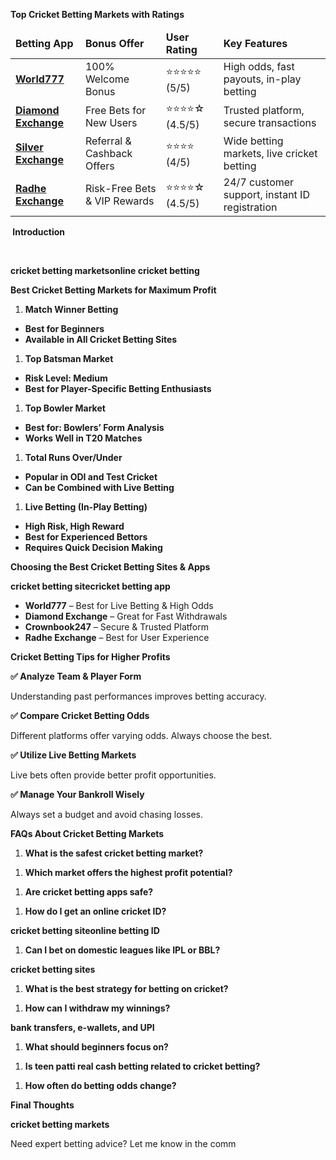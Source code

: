 <strong>Top Cricket Betting Markets with Ratings</strong>
<table>
<thead>
<tr>
<td><strong>Betting App</strong></td>
<td><strong>Bonus Offer</strong></td>
<td><strong>User Rating</strong></td>
<td><strong>Key Features</strong></td>
</tr>
</thead>
<tbody>
<tr>
<td><a href="https://world777signup.com/"><strong>World777</strong></a></td>
<td>100% Welcome Bonus</td>
<td>⭐⭐⭐⭐⭐ (5/5)</td>
<td>High odds, fast payouts, in-play betting</td>
</tr>
<tr>
<td><a href="http://diamondsexchangecom.com/"><strong>Diamond Exchange</strong></a></td>
<td>Free Bets for New Users</td>
<td>⭐⭐⭐⭐☆ (4.5/5)</td>
<td>Trusted platform, secure transactions</td>
</tr>
<tr>
<td><a href="https://silverrexchcom.com/"><strong>Silver Exchange</strong></a></td>
<td>Referral &amp; Cashback Offers</td>
<td>⭐⭐⭐⭐ (4/5)</td>
<td>Wide betting markets, live cricket betting</td>
</tr>
<tr>
<td><a href="https://radheexchxyz.com/"><strong>Radhe Exchange</strong></a></td>
<td>Risk-Free Bets &amp; VIP Rewards</td>
<td>⭐⭐⭐⭐☆ (4.5/5)</td>
<td>24/7 customer support, instant ID registration</td>
</tr>
</tbody>
</table>
<strong> Introduction</strong>

&nbsp;

<strong>cricket betting marketsonline cricket betting</strong>

<strong>Best Cricket Betting Markets for Maximum Profit</strong>
<ol>
 	<li><strong>Match Winner Betting</strong></li>
</ol>
<ul>
 	<li><strong>Best for Beginners</strong></li>
 	<li><strong>Available in All Cricket Betting Sites</strong></li>
</ul>
<ol>
 	<li><strong>Top Batsman Market</strong></li>
</ol>
<ul>
 	<li><strong>Risk Level: Medium</strong></li>
 	<li><strong>Best for Player-Specific Betting Enthusiasts</strong></li>
</ul>
<ol>
 	<li><strong>Top Bowler Market</strong></li>
</ol>
<ul>
 	<li><strong>Best for: Bowlers’ Form Analysis</strong></li>
 	<li><strong>Works Well in T20 Matches</strong></li>
</ul>
<ol>
 	<li><strong>Total Runs Over/Under</strong></li>
</ol>
<ul>
 	<li><strong>Popular in ODI and Test Cricket</strong></li>
 	<li><strong>Can be Combined with Live Betting</strong></li>
</ul>
<ol>
 	<li><strong>Live Betting (In-Play Betting)</strong></li>
</ol>
<ul>
 	<li><strong>High Risk, High Reward</strong></li>
 	<li><strong>Best for Experienced Bettors</strong></li>
 	<li><strong>Requires Quick Decision Making</strong></li>
</ul>
<strong>Choosing the Best Cricket Betting Sites &amp; Apps</strong>

<strong>cricket betting sitecricket betting app</strong>
<ul>
 	<li><strong>World777</strong> – Best for Live Betting &amp; High Odds</li>
 	<li><strong>Diamond Exchange</strong> – Great for Fast Withdrawals</li>
 	<li><strong>Crownbook247</strong> – Secure &amp; Trusted Platform</li>
 	<li><strong>Radhe Exchange</strong> – Best for User Experience</li>
</ul>
<strong>Cricket Betting Tips for Higher Profits</strong>

<strong>✅</strong><strong> Analyze Team &amp; Player Form</strong>

Understanding past performances improves betting accuracy.

<strong>✅</strong><strong> Compare Cricket Betting Odds</strong>

Different platforms offer varying odds. Always choose the best.

<strong>✅</strong><strong> Utilize Live Betting Markets</strong>

Live bets often provide better profit opportunities.

<strong>✅</strong><strong> Manage Your Bankroll Wisely</strong>

Always set a budget and avoid chasing losses.

<strong>FAQs About Cricket Betting Markets</strong>
<ol>
 	<li><strong>What is the safest cricket betting market?</strong></li>
</ol>
<ol>
 	<li><strong>Which market offers the highest profit potential?</strong></li>
</ol>
<ol>
 	<li><strong>Are cricket betting apps safe?</strong></li>
</ol>
<ol>
 	<li><strong>How do I get an online cricket ID?</strong></li>
</ol>
<strong>cricket betting siteonline betting ID</strong>
<ol>
 	<li><strong>Can I bet on domestic leagues like IPL or BBL?</strong></li>
</ol>
<strong>cricket betting sites</strong>
<ol>
 	<li><strong>What is the best strategy for betting on cricket?</strong></li>
</ol>
<ol>
 	<li><strong>How can I withdraw my winnings?</strong></li>
</ol>
<strong>bank transfers, e-wallets, and UPI</strong>
<ol>
 	<li><strong>What should beginners focus on?</strong></li>
</ol>
<ol>
 	<li><strong>Is teen patti real cash betting related to cricket betting?</strong></li>
</ol>
<ol>
 	<li><strong>How often do betting odds change?</strong></li>
</ol>
<strong>Final Thoughts</strong>

<strong>cricket betting markets</strong>

Need expert betting advice? Let me know in the comm

&nbsp;

&nbsp;
